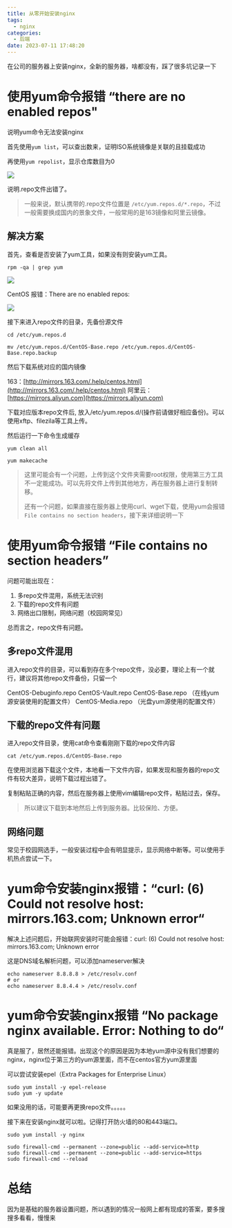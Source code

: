 ```yaml
---
title: 从零开始安装nginx
tags:
  - nginx
categories:
  - 后端
date: 2023-07-11 17:48:20
---
```


在公司的服务器上安装nginx，全新的服务器，啥都没有，踩了很多坑记录一下
<!--more-->

# 使用yum命令报错 “there are no enabled repos"

说明yum命令无法安装nginx

首先使用`yum list`，可以查出数来，证明ISO系统镜像是关联的且挂载成功

再使用`yum repolist`，显示仓库数目为0

![](https://ant-blogs-img.oss-cn-beijing.aliyuncs.com/img/20230711175649.png)

说明.repo文件出错了。

> 一般来说，默认携带的.repo文件位置是 `/etc/yum.repos.d/*.repo`，不过一般需要换成国内的景象文件，一般常用的是163镜像和阿里云镜像。

## 解决方案

首先，查看是否安装了yum工具，如果没有则安装yum工具。

```shell
rpm -qa | grep yum
```

![](https://ant-blogs-img.oss-cn-beijing.aliyuncs.com/img/20230711180301.png)

CentOS 报错：There are no enabled repos:

![](https://ant-blogs-img.oss-cn-beijing.aliyuncs.com/img/20230711180544.png)

接下来进入repo文件的目录，先备份源文件

```shell
cd /etc/yum.repos.d

mv /etc/yum.repos.d/CentOS-Base.repo /etc/yum.repos.d/CentOS-Base.repo.backup
```

然后下载系统对应的国内镜像

163：[http://mirrors.163.com/.help/centos.html](http://mirrors.163.com/.help/centos.html)
阿里云：[https://mirrors.aliyun.com](https://mirrors.aliyun.com)

下载对应版本repo文件后, 放入/etc/yum.repos.d/(操作前请做好相应备份)。可以使用xftp、filezila等工具上传。

然后运行一下命令生成缓存

```shell
yum clean all

yum makecache
```

> 这里可能会有一个问题，上传到这个文件夹需要root权限，使用第三方工具不一定能成功。可以先将文件上传到其他地方，再在服务器上进行复制转移。
>
> 还有一个问题，如果直接在服务器上使用curl、wget下载，使用yum会报错`File contains no section headers`，接下来详细说明一下

# 使用yum命令报错 “File contains no section headers”

问题可能出现在：

1. 多repo文件混用，系统无法识别
2. 下载的repo文件有问题
3. 网络出口限制，网络问题（校园网常见）

总而言之，repo文件有问题。

## 多repo文件混用

进入repo文件的目录，可以看到存在多个repo文件，没必要，理论上有一个就行，建议将其他repo文件备份，只留一个

CentOS-Debuginfo.repo
CentOS-Vault.repo
CentOS-Base.repo （在线yum源安装使用的配置文件）
CentOS-Media.repo （光盘yum源使用的配置文件）

## 下载的repo文件有问题

进入repo文件目录，使用cat命令查看刚刚下载的repo文件内容

```shell
cat /etc/yum.repos.d/CentOS-Base.repo
```

在使用浏览器下载这个文件，本地看一下文件内容，如果发现和服务器的repo文件有较大差异，说明下载过程出错了。

复制粘贴正确的内容，然后在服务器上使用vim编辑repo文件，粘贴过去，保存。

> 所以建议下载到本地然后上传到服务器。比较保险、方便。

## 网络问题

常见于校园网选手，一般安装过程中会有明显提示，显示网络中断等。可以使用手机热点尝试一下。

# yum命令安装nginx报错：“curl: (6) Could not resolve host: mirrors.163.com; Unknown error“ 

解决上述问题后，开始联网安装时可能会报错：curl: (6) Could not resolve host: mirrors.163.com; Unknown error

这是DNS域名解析问题，可以添加nameserver解决

```shell
echo nameserver 8.8.8.8 > /etc/resolv.conf
# or
echo nameserver 8.8.4.4 > /etc/resolv.conf
```

# yum命令安装nginx报错 “No package nginx available. Error: Nothing to do“

真是服了，居然还能报错。出现这个的原因是因为本地yum源中没有我们想要的nginx，nginx位于第三方的yum源里面，而不在centos官方yum源里面

可以尝试安装epel（Extra Packages for Enterprise Linux）

```shell
sudo yum install -y epel-release
sudo yum -y update
```

如果没用的话，可能要再更换repo文件。。。。。

接下来在安装nginx就可以啦。记得打开防火墙的80和443端口。

```shell
sudo yum install -y nginx

sudo firewall-cmd --permanent --zone=public --add-service=http
sudo firewall-cmd --permanent --zone=public --add-service=https
sudo firewall-cmd --reload
```


# 总结

因为是基础的服务器设置问题，所以遇到的情况一般网上都有现成的答案，要多搜搜多看看，慢慢来
